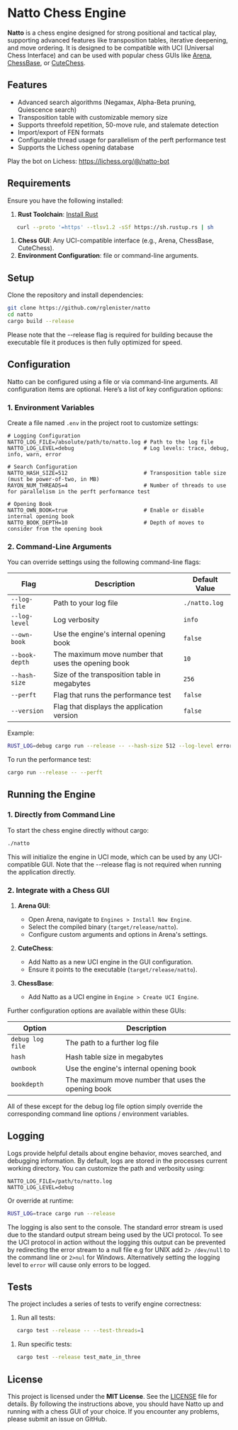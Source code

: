 # **Natto Chess Engine**
**Natto** is a chess engine designed for strong positional and tactical play, supporting advanced features like transposition tables, iterative deepening, and move ordering. It is designed to be compatible with UCI (Universal Chess Interface) and can be used with popular chess GUIs like [Arena](http://playwitharena.de/), [ChessBase](https://en.chessbase.com/), or [CuteChess](https://github.com/cutechess/cutechess).
## **Features**
- Advanced search algorithms (Negamax, Alpha-Beta pruning, Quiescence search)
- Transposition table with customizable memory size
- Supports threefold repetition, 50-move rule, and stalemate detection
- Import/export of FEN formats
- Configurable thread usage for parallelism of the perft performance test
- Supports the Lichess opening database

Play the bot on Lichess: https://lichess.org/@/natto-bot

## **Requirements**
Ensure you have the following installed:
1. **Rust Toolchain**: [Install Rust](https://www.rust-lang.org/tools/install)
``` bash
   curl --proto '=https' --tlsv1.2 -sSf https://sh.rustup.rs | sh
```
1. **Chess GUI**: Any UCI-compatible interface (e.g., Arena, ChessBase, CuteChess).
2. **Environment Configuration**: file or command-line arguments.

## **Setup**
Clone the repository and install dependencies:
``` bash
git clone https://github.com/rglenister/natto
cd natto
cargo build --release
```
Please note that the --release flag is required for building because the executable file it produces is
then fully optimized for speed. 
## **Configuration**
Natto can be configured using a file or via command-line arguments. All configuration items are optional. 
Here’s a list of key configuration options:
### **1. Environment Variables**
Create a file named `.env` in the project root to customize settings: 
``` env
# Logging Configuration
NATTO_LOG_FILE=/absolute/path/to/natto.log # Path to the log file
NATTO_LOG_LEVEL=debug                      # Log levels: trace, debug, info, warn, error

# Search Configuration
NATTO_HASH_SIZE=512                        # Transposition table size (must be power-of-two, in MB)
RAYON_NUM_THREADS=4                        # Number of threads to use for parallelism in the perft performance test 

# Opening Book
NATTO_OWN_BOOK=true                        # Enable or disable internal opening book
NATTO_BOOK_DEPTH=10                        # Depth of moves to consider from the opening book
```
### **2. Command-Line Arguments**
You can override settings using the following command-line flags:

| Flag           | Description                                        | Default Value |
|----------------|----------------------------------------------------|---------------|
| `--log-file`   | Path to your log file                              | `./natto.log` |
| `--log-level`  | Log verbosity                                      | `info`        |
| `--own-book`   | Use the engine's internal opening book             | `false`       |
| `--book-depth` | The maximum move number that uses the opening book | `10`          |
| `--hash-size`  | Size of the transposition table in megabytes       | `256`         |
| `--perft`      | Flag that runs the performance test                | `false`       |
| `--version`    | Flag that displays the application version         | `false`       |

Example:
``` bash
RUST_LOG=debug cargo run --release -- --hash-size 512 --log-level error
```
To run the performance test:
``` bash
cargo run --release -- --perft
```
## **Running the Engine**
### **1. Directly from Command Line**
To start the chess engine directly without cargo:
``` bash
./natto
```
This will initialize the engine in UCI mode, which can be used by any UCI-compatible GUI. Note that the --release flag
is not required when running the application directly.
### **2. Integrate with a Chess GUI**
1. **Arena GUI**:
    - Open Arena, navigate to `Engines > Install New Engine`.
    - Select the compiled binary (`target/release/natto`).
    - Configure custom arguments and options in Arena's settings.

2. **CuteChess**:
    - Add Natto as a new UCI engine in the GUI configuration.
    - Ensure it points to the executable (`target/release/natto`).

3. **ChessBase**:
    - Add Natto as a UCI engine in `Engine > Create UCI Engine`.

Further configuration options are available within these GUIs:

| Option           | Description                                        |
|------------------|----------------------------------------------------|
| `debug log file` | The path to a further log file                     |
| `hash`           | Hash table size in megabytes                       |
| `ownbook`        | Use the engine's internal opening book             |
| `bookdepth`      | The maximum move number that uses the opening book |

All of these except for the debug log file option simply override the corresponding command line options / environment variables.

## **Logging**
Logs provide helpful details about engine behavior, moves searched, and debugging information. By default, logs are stored in the processes current working directory. You can customize the path and verbosity using:
``` env
NATTO_LOG_FILE=/path/to/natto.log
NATTO_LOG_LEVEL=debug
```
Or override at runtime:
``` bash
RUST_LOG=trace cargo run --release
```
The logging is also sent to the console. The standard error stream is used due to the standard output stream being
used by the UCI protocol. To see the UCI protocol in action without the logging this output can be
prevented by redirecting the error stream to a null file e.g for UNIX add `2> /dev/null` to the command line
or `2>nul` for Windows.
Alternatively setting the logging level to `error` will cause only errors to be logged.
## **Tests**
The project includes a series of tests to verify engine correctness:
1. Run all tests:
``` bash
   cargo test --release -- --test-threads=1
```
1. Run specific tests:
``` bash
   cargo test --release test_mate_in_three
```

## **License**
This project is licensed under the **MIT License**. See the [LICENSE](LICENSE) file for details.
By following the instructions above, you should have Natto up and running with a chess GUI of your choice. If you encounter any problems, please submit an issue on GitHub.

